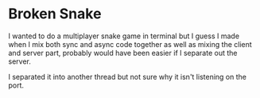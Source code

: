 Broken Snake
============

I wanted to do a multiplayer snake game in terminal but I guess I made when I
mix both sync and async code together as well as mixing the client and server
part, probably would have been easier if I separate out the server.

I separated it into another thread but not sure why it isn't listening on the
port.
